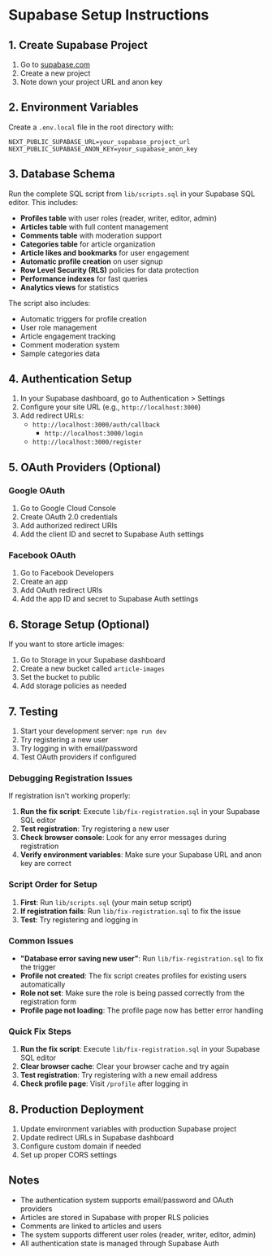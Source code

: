 # Supabase Setup Instructions

## 1. Create Supabase Project

1. Go to [supabase.com](https://supabase.com)
2. Create a new project
3. Note down your project URL and anon key

## 2. Environment Variables

Create a `.env.local` file in the root directory with:

```env
NEXT_PUBLIC_SUPABASE_URL=your_supabase_project_url
NEXT_PUBLIC_SUPABASE_ANON_KEY=your_supabase_anon_key
```

## 3. Database Schema

Run the complete SQL script from `lib/scripts.sql` in your Supabase SQL editor. This includes:

- **Profiles table** with user roles (reader, writer, editor, admin)
- **Articles table** with full content management
- **Comments table** with moderation support
- **Categories table** for article organization
- **Article likes and bookmarks** for user engagement
- **Automatic profile creation** on user signup
- **Row Level Security (RLS)** policies for data protection
- **Performance indexes** for fast queries
- **Analytics views** for statistics

The script also includes:
- Automatic triggers for profile creation
- User role management
- Article engagement tracking
- Comment moderation system
- Sample categories data

## 4. Authentication Setup

1. In your Supabase dashboard, go to Authentication > Settings
2. Configure your site URL (e.g., `http://localhost:3000`)
3. Add redirect URLs:
   - `http://localhost:3000/auth/callback`
       - `http://localhost:3000/login`
    - `http://localhost:3000/register`

## 5. OAuth Providers (Optional)

### Google OAuth
1. Go to Google Cloud Console
2. Create OAuth 2.0 credentials
3. Add authorized redirect URIs
4. Add the client ID and secret to Supabase Auth settings

### Facebook OAuth
1. Go to Facebook Developers
2. Create an app
3. Add OAuth redirect URIs
4. Add the app ID and secret to Supabase Auth settings

## 6. Storage Setup (Optional)

If you want to store article images:

1. Go to Storage in your Supabase dashboard
2. Create a new bucket called `article-images`
3. Set the bucket to public
4. Add storage policies as needed

## 7. Testing

1. Start your development server: `npm run dev`
2. Try registering a new user
3. Try logging in with email/password
4. Test OAuth providers if configured

### Debugging Registration Issues

If registration isn't working properly:

1. **Run the fix script**: Execute `lib/fix-registration.sql` in your Supabase SQL editor
2. **Test registration**: Try registering a new user
3. **Check browser console**: Look for any error messages during registration
4. **Verify environment variables**: Make sure your Supabase URL and anon key are correct

### Script Order for Setup

1. **First**: Run `lib/scripts.sql` (your main setup script)
2. **If registration fails**: Run `lib/fix-registration.sql` to fix the issue
3. **Test**: Try registering and logging in

### Common Issues

- **"Database error saving new user"**: Run `lib/fix-registration.sql` to fix the trigger
- **Profile not created**: The fix script creates profiles for existing users automatically
- **Role not set**: Make sure the role is being passed correctly from the registration form
- **Profile page not loading**: The profile page now has better error handling

### Quick Fix Steps

1. **Run the fix script**: Execute `lib/fix-registration.sql` in your Supabase SQL editor
2. **Clear browser cache**: Clear your browser cache and try again
3. **Test registration**: Try registering with a new email address
4. **Check profile page**: Visit `/profile` after logging in

## 8. Production Deployment

1. Update environment variables with production Supabase project
2. Update redirect URLs in Supabase dashboard
3. Configure custom domain if needed
4. Set up proper CORS settings

## Notes

- The authentication system supports email/password and OAuth providers
- Articles are stored in Supabase with proper RLS policies
- Comments are linked to articles and users
- The system supports different user roles (reader, writer, editor, admin)
- All authentication state is managed through Supabase Auth
